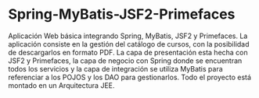 # Spring-MyBatis-JSF2-Primefaces

Aplicación Web básica integrando Spring, MyBatis, JSF2 y Primefaces. La aplicación consiste en la gestión del catálogo de cursos, con la posibilidad de descargarlos en formato PDF. La capa de presentación esta hecha con JSF2 y Primefaces, la capa de negocio con Spring donde se encuentran todos los servicios y la capa de integración se utiliza MyBatis para referenciar a los POJOS y los DAO para gestionarlos. Todo el proyecto está montado en un Arquitectura JEE.
